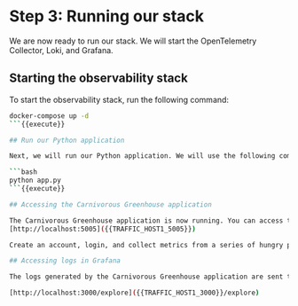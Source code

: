 
# Step 3: Running our stack

We are now ready to run our stack. We will start the OpenTelemetry Collector, Loki, and Grafana.

## Starting the observability stack

To start the observability stack, run the following command:

```bash
docker-compose up -d
```{{execute}}

## Run our Python application

Next, we will run our Python application. We will use the following command to run the application:

```bash
python app.py
```{{execute}}

## Accessing the Carnivorous Greenhouse application

The Carnivorous Greenhouse application is now running. You can access the application by clicking on the following link:
[http://localhost:5005]({{TRAFFIC_HOST1_5005}})

Create an account, login, and collect metrics from a series of hungry plants. All of these actions generate logs that are sent to Loki. The application can also be toggled to generate errors.

## Accessing logs in Grafana

The logs generated by the Carnivorous Greenhouse application are sent to Loki. You can access the logs in Grafana by clicking on the following link:

[http://localhost:3000/explore]({{TRAFFIC_HOST1_3000}}/explore)
